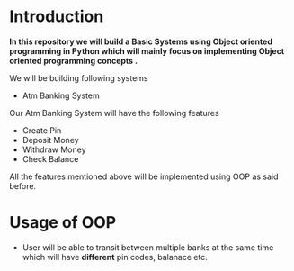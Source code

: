 # Introduction

 **In this repository we will build a Basic Systems using Object oriented programming in Python which will mainly focus on implementing 
 Object oriented programming concepts .**
<br>
 
We will be building following systems
- Atm Banking System
 
Our Atm Banking System will have the following features
- Create Pin
- Deposit Money
- Withdraw Money
- Check Balance

All the features mentioned above will be implemented using OOP as said before.

# Usage of OOP
- User will be able to transit between multiple banks at the same time which will have **different** pin codes, balanace  etc.

<!-- test 1 -->